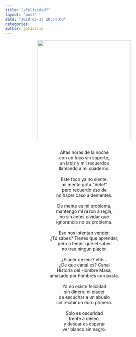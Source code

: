 ```yaml
---
title: "¿Felicidad?"
layout: "post"
date: "2010-05-17 20:54:00"
categories: 
author: jotadrilo
---
```


<div class="css-full-post-content js-full-post-content">
<a onblur="try {parent.deselectBloggerImageGracefully();} catch(e) {}" href="http://4.bp.blogspot.com/_i6qt7aMtTgg/S_GuETA_erI/AAAAAAAAACA/4SQXrz-FnzA/s1600/DSC01770+copia.jpg"><img style="display: block; margin: 0px auto 10px; text-align: center; cursor: pointer; width: 298px; height: 320px;" src="http://4.bp.blogspot.com/_i6qt7aMtTgg/S_GuETA_erI/AAAAAAAAACA/4SQXrz-FnzA/s320/DSC01770+copia.jpg" alt="" id="BLOGGER_PHOTO_ID_5472346411079006898" border="0" /></a><br /><div style="text-align: center;">Altas horas de la noche<br />con un foco sin soporte,<br />un lapiz y mil recuerdos<br />llamando a mi cuaderno.<br /><br />Este foco ya no siente,<br />mi mente grita "Vete!"<br />pero recuerdo eso de<br />no hacer caso a dementes.<br /><br />De mente es mi problema,<br />mantengo mi razon a regla,<br />no sin antes olvidar que<br />ignorancia no es problema.<br /><br />Eso nos intentan vender,<br />¿Tú sabes? Tienes que aprender,<br />pero a temer que el saber<br />no trae ningun placer.<br /><br />¿Placer de leer? ehh...<br />¿De que canal es? Canal<br />Historia del Hombre Masa,<br />amasado por hombres con pasta.<br /><br />Ya no existe felicidad<br />sin dinero, ni placer<br />de escuchar a un abuelo<br />sin recibir un euro primero.<br /><br />Solo es oscuridad<br />frente a deseo,<br />y desear es esperar<br />ver blanco sin negro.<br /><br /></div>
</div>